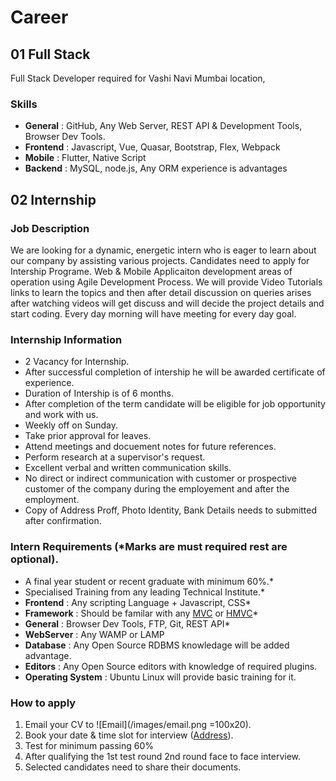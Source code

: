 # Career

## 01 Full Stack

Full Stack Developer required for Vashi Navi Mumbai location,

### Skills

- **General** : GitHub, Any Web Server, REST API & Development Tools, Browser Dev Tools.
- **Frontend** : Javascript, Vue, Quasar, Bootstrap, Flex, Webpack
- **Mobile** : Flutter, Native Script
- **Backend** : MySQL, node.js, Any ORM experience is advantages

## 02 Internship

### Job Description

We are looking for a dynamic, energetic intern who is eager to learn about our company by assisting various projects. Candidates need to apply for Intership Programe. Web & Mobile Applicaiton development areas of operation using Agile Development Process. We will provide Video Tutorials links to learn the topics and then after detail discussion on queries arises after watching videos will get discuss and will decide the project details and start coding. Every day morning will have meeting for every day goal.

### Internship Information

- 2 Vacancy for Internship.
- After successful completion of intership he will be awarded certificate of experience.
- Duration of Intership is of 6 months.
- After completion of the term candidate will be eligible for job opportunity and work with us.
- Weekly off on Sunday.
- Take prior approval for leaves.
- Attend meetings and docuement notes for future references.
- Perform research at a supervisor's request.
- Excellent verbal and written communication skills.
- No direct or indirect communication with customer or prospective customer of the company during the employement and after the employment.
- Copy of Address Proff, Photo Identity, Bank Details needs to submitted after confirmation.

### Intern Requirements (\*Marks are must required rest are optional).

- A final year student or recent graduate with minimum 60%.\*
- Specialised Training from any leading Technical Institute.\*
- **Frontend** : Any scripting Language + Javascript, CSS\*
- **Framework** : Should be familar with any [MVC](https://en.wikipedia.org/wiki/Model%E2%80%93view%E2%80%93controller) or [HMVC](https://www.youtube.com/watch?v=8fy8E_C5_qQ&list=PLBEpR3pmwCawDZ6FgNYoyvicEz4HrJPec)\*
- **General** : Browser Dev Tools, FTP, Git, REST API\*
- **WebServer** : Any WAMP or LAMP
- **Database** : Any Open Source RDBMS knowledage will be added advantage.
- **Editors** : Any Open Source editors with knowledge of required plugins.
- **Operating System** : Ubuntu Linux will provide basic training for it.

### How to apply

1. Email your CV to ![Email](/images/email.png =100x20).
1. Book your date & time slot for interview ([Address](/contact-us)).
1. Test for minimum passing 60%
1. After qualifying the 1st test round 2nd round face to face interview.
1. Selected candidates need to share their documents.
